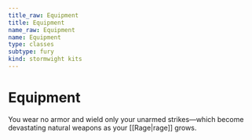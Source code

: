 ```yaml
---
title_raw: Equipment
title: Equipment
name_raw: Equipment
name: Equipment
type: classes
subtype: fury
kind: stormwight kits
---
```


# Equipment

You wear no armor and wield only your unarmed strikes—which become devastating natural weapons as your [[Rage|rage]] grows.
